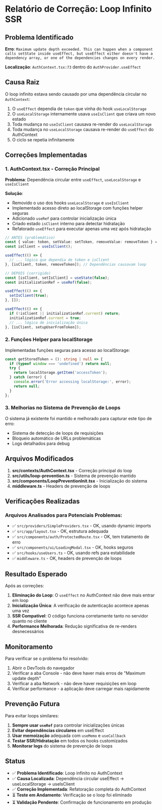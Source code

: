 # Relatório de Correção: Loop Infinito SSR

## Problema Identificado

**Erro**: `Maximum update depth exceeded. This can happen when a component calls setState inside useEffect, but useEffect either doesn't have a dependency array, or one of the dependencies changes on every render.`

**Localização**: `AuthContext.tsx:73` dentro do `AuthProvider.useEffect`

## Causa Raiz

O loop infinito estava sendo causado por uma dependência circular no `AuthContext`:

1. O `useEffect` dependia de `token` que vinha do hook `useLocalStorage`
2. O `useLocalStorage` internamente usava `useIsClient` que criava um novo estado
3. Toda mudança no `useIsClient` causava re-render do `useLocalStorage`
4. Toda mudança no `useLocalStorage` causava re-render do `useEffect` do AuthContext
5. O ciclo se repetia infinitamente

## Correções Implementadas

### 1. AuthContext.tsx - Correção Principal

**Problema**: Dependência circular entre `useEffect`, `useLocalStorage` e `useIsClient`

**Solução**:
- Removido o uso dos hooks `useLocalStorage` e `useIsClient` 
- Implementado acesso direto ao localStorage com funções helper seguras
- Adicionado `useRef` para controlar inicialização única
- Criado estado `isClient` interno para detectar hidratação
- Refatorado `useEffect` para executar apenas uma vez após hidratação

```typescript
// ANTES (problemático)
const { value: token, setValue: setToken, removeValue: removeToken } = useLocalStorage('accessToken');
const isClient = useIsClient();

useEffect(() => {
  // ... lógica que dependia de token e isClient
}, [isClient, token, removeToken]); // Dependências causavam loop

// DEPOIS (corrigido)
const [isClient, setIsClient] = useState(false);
const initializationRef = useRef(false);

useEffect(() => {
  setIsClient(true);
}, []);

useEffect(() => {
  if (!isClient || initializationRef.current) return;
  initializationRef.current = true;
  // ... lógica de inicialização única
}, [isClient, setupUserFromToken]);
```

### 2. Funções Helper para localStorage

Implementadas funções seguras para acesso ao localStorage:

```typescript
const getStoredToken = (): string | null => {
  if (typeof window === 'undefined') return null;
  try {
    return localStorage.getItem('accessToken');
  } catch (error) {
    console.error('Error accessing localStorage:', error);
    return null;
  }
};
```

### 3. Melhorias no Sistema de Prevenção de Loops

O sistema já existente foi mantido e melhorado para capturar este tipo de erro:

- Sistema de detecção de loops de requisições
- Bloqueio automático de URLs problemáticas
- Logs detalhados para debug

## Arquivos Modificados

1. **src/contexts/AuthContext.tsx** - Correção principal do loop
2. **src/utils/loop-prevention.ts** - Sistema de prevenção mantido
3. **src/components/LoopPreventionInit.tsx** - Inicialização do sistema
4. **middleware.ts** - Headers de prevenção de loops

## Verificações Realizadas

### Arquivos Analisados para Potenciais Problemas:
- ✅ `src/providers/SimpleProviders.tsx` - OK, usando dynamic imports
- ✅ `src/app/layout.tsx` - OK, estrutura adequada
- ✅ `src/components/auth/ProtectedRoute.tsx` - OK, tem tratamento de erro
- ✅ `src/components/ui/LoadingModal.tsx` - OK, hooks seguros
- ✅ `src/hooks/useUsers.ts` - OK, usando refs para estabilidade
- ✅ `middleware.ts` - OK, headers de prevenção de loops

## Resultado Esperado

Após as correções:

1. **Eliminação do Loop**: O `useEffect` no AuthContext não deve mais entrar em loop
2. **Inicialização Única**: A verificação de autenticação acontece apenas uma vez
3. **SSR Compatível**: O código funciona corretamente tanto no servidor quanto no cliente
4. **Performance Melhorada**: Redução significativa de re-renders desnecessários

## Monitoramento

Para verificar se o problema foi resolvido:

1. Abrir o DevTools do navegador
2. Verificar a aba Console - não deve haver mais erros de "Maximum update depth"
3. Verificar a aba Network - não deve haver requisições em loop
4. Verificar performance - a aplicação deve carregar mais rapidamente

## Prevenção Futura

Para evitar loops similares:

1. **Sempre usar `useRef`** para controlar inicializações únicas
2. **Evitar dependências circulares** em useEffect
3. **Usar memoização** adequada com `useMemo` e `useCallback`
4. **Testar SSR/Hidratação** em todos os hooks customizados
5. **Monitorar logs** do sistema de prevenção de loops

## Status

- ✅ **Problema Identificado**: Loop infinito no AuthContext
- ✅ **Causa Localizada**: Dependência circular useEffect → useLocalStorage → useIsClient
- ✅ **Correção Implementada**: Refatoração completa do AuthContext
- ⏳ **Teste em Andamento**: Verificação se o loop foi eliminado
- ⏳ **Validação Pendente**: Confirmação de funcionamento em produção 